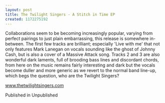 ```yaml
---
layout: post
title: The Twilight Singers - A Stitch in Time EP
created: 1172275192
---
```

Collaborations seem to be becoming increasingly popular, varying from perfect pairings to just plain embarrassing, this release is somewhere in-between. The first few tracks are brilliant; especially 'Live with me' that not only features Mark Lanegan on vocals sounding like the ghost of Johnny Cash, but is also a cover of a Massive Attack song. Tracks 2 and 3 are also wonderful dark laments, full of brooding bass lines and discordant chords, from here on the music remains fairly interesting and dark but the vocals become duller and more generic as we revert to the normal band line-up, which begs the question, who are the Twilight Singers?

<a href=http://www.thetwilightsingers.com target=_blank>www.thetwilightsingers.com</a>


Published in Unpublished
